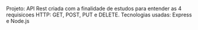 Projeto: API Rest criada com a finalidade de estudos para entender as 4 requisicoes HTTP: GET, POST, PUT e DELETE. 
Tecnologias usadas: Express e Node.js

